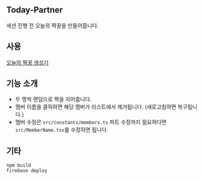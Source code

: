 ## Today-Partner

세션 진행 전 오늘의 짝꿍을 만들어줍니다.

## 사용

[오늘의 짝꿍 생성기](https://today-partner.web.app)

## 기능 소개

- 두 명씩 랜덤으로 짝을 지어줍니다.
- 멤버 이름을 클릭하면 해당 멤버가 리스트에서 제거됩니다. (새로고침하면 복구됩니다.)
- 멤버 수정은 `src/constants/members.ts` 파트 수정까지 필요하다면 `src/MemberName.tsx`를 수정하면 됩니다.

## 기타

```
npm build
firebase deploy
```
